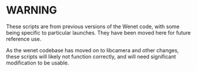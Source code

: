 # WARNING
These scripts are from previous versions of the Wenet code, with some being specific to particular launches. They have been moved here for future reference use.

As the wenet codebase has moved on to libcamera and other changes, these scripts will likely not function correctly, and will need significant modification to be usable. 